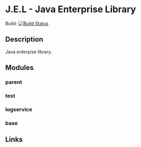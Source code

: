 J.E.L - Java Enterprise Library
===

Build: [![Build Status](https://travis-ci.org/andrejpetras/jel.png?branch=master)](https://travis-ci.org/andrejpetras/jel)

Description
-------

Java enterpise library.

Modules
-------

### parent
	
### test
	
### logservice
	
### base

Links
-------